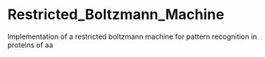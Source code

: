 # Restricted_Boltzmann_Machine
Implementation of a restricted boltzmann machine for pattern recognition in proteins of aa
